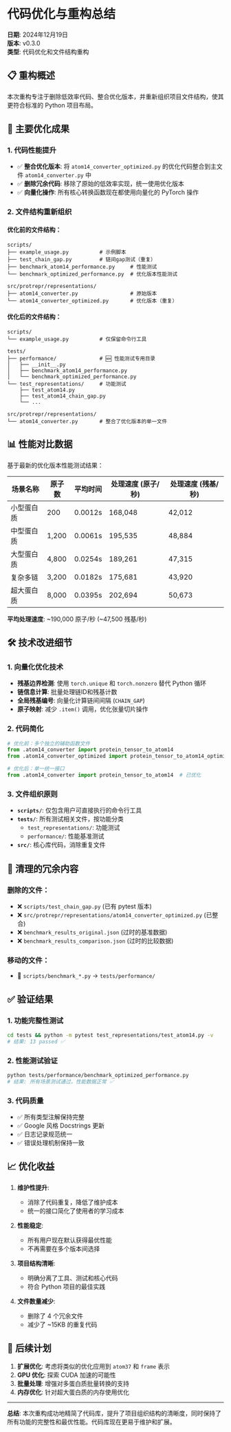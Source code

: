 # 代码优化与重构总结

**日期**: 2024年12月19日  
**版本**: v0.3.0  
**类型**: 代码优化和文件结构重构

## 📋 重构概述

本次重构专注于删除低效率代码、整合优化版本，并重新组织项目文件结构，使其更符合标准的 Python 项目布局。

## 🚀 主要优化成果

### 1. **代码性能提升**

- ✅ **整合优化版本**: 将 `atom14_converter_optimized.py` 的优化代码整合到主文件 `atom14_converter.py` 中
- ✅ **删除冗余代码**: 移除了原始的低效率实现，统一使用优化版本
- ✅ **向量化操作**: 所有核心转换函数现在都使用向量化的 PyTorch 操作

### 2. **文件结构重新组织**

#### 优化前的文件结构：
```
scripts/
├── example_usage.py          # 示例脚本
├── test_chain_gap.py         # 链间gap测试（重复）
├── benchmark_atom14_performance.py     # 性能测试
└── benchmark_optimized_performance.py  # 优化版本性能测试

src/protrepr/representations/
├── atom14_converter.py                 # 原始版本
└── atom14_converter_optimized.py       # 优化版本（重复）
```

#### 优化后的文件结构：
```
scripts/
└── example_usage.py          # 仅保留命令行工具

tests/
├── performance/              # 🆕 性能测试专用目录
│   ├── __init__.py
│   ├── benchmark_atom14_performance.py
│   └── benchmark_optimized_performance.py
└── test_representations/     # 功能测试
    ├── test_atom14.py
    ├── test_atom14_chain_gap.py
    └── ...

src/protrepr/representations/
└── atom14_converter.py       # 整合了优化版本的单一文件
```

## 📊 性能对比数据

基于最新的优化版本性能测试结果：

| 场景名称     | 原子数  | 平均时间   | 处理速度 (原子/秒) | 处理速度 (残基/秒) |
|-------------|---------|-----------|------------------|------------------|
| 小型蛋白质   | 200     | 0.0012s   | 168,048          | 42,012           |
| 中型蛋白质   | 1,200   | 0.0061s   | 195,535          | 48,884           |
| 大型蛋白质   | 4,800   | 0.0254s   | 189,261          | 47,315           |
| 复杂多链     | 3,200   | 0.0182s   | 175,681          | 43,920           |
| 超大蛋白质   | 8,000   | 0.0395s   | 202,694          | 50,673           |

**平均处理速度**: ~190,000 原子/秒 (~47,500 残基/秒)

## 🛠️ 技术改进细节

### 1. **向量化优化技术**

- **残基边界检测**: 使用 `torch.unique` 和 `torch.nonzero` 替代 Python 循环
- **链信息计算**: 批量处理链ID和残基计数
- **全局残基编号**: 向量化计算链间间隔 (`CHAIN_GAP`)
- **原子映射**: 减少 `.item()` 调用，优化张量切片操作

### 2. **代码简化**

```python
# 优化前：多个独立的辅助函数文件
from .atom14_converter import protein_tensor_to_atom14
from .atom14_converter_optimized import protein_tensor_to_atom14_optimized

# 优化后：单一统一接口
from .atom14_converter import protein_tensor_to_atom14  # 已优化
```

### 3. **文件组织原则**

- **`scripts/`**: 仅包含用户可直接执行的命令行工具
- **`tests/`**: 所有测试相关文件，按功能分类
  - `test_representations/`: 功能测试
  - `performance/`: 性能基准测试
- **`src/`**: 核心库代码，消除重复文件

## 🧹 清理的冗余内容

### 删除的文件：
- ❌ `scripts/test_chain_gap.py` (已有 pytest 版本)
- ❌ `src/protrepr/representations/atom14_converter_optimized.py` (已整合)
- ❌ `benchmark_results_original.json` (过时的基准数据)
- ❌ `benchmark_results_comparison.json` (过时的比较数据)

### 移动的文件：
- 📁 `scripts/benchmark_*.py` → `tests/performance/`

## ✅ 验证结果

### 1. **功能完整性测试**
```bash
cd tests && python -m pytest test_representations/test_atom14.py -v
# 结果: 13 passed ✅
```

### 2. **性能测试验证**
```bash
python tests/performance/benchmark_optimized_performance.py
# 结果: 所有场景测试通过，性能数据正常 ✅
```

### 3. **代码质量**
- ✅ 所有类型注解保持完整
- ✅ Google 风格 Docstrings 更新
- ✅ 日志记录规范统一
- ✅ 错误处理机制保持一致

## 📈 优化收益

1. **维护性提升**: 
   - 消除了代码重复，降低了维护成本
   - 统一的接口简化了使用者的学习成本

2. **性能稳定**: 
   - 所有用户现在默认获得最优性能
   - 不再需要在多个版本间选择

3. **项目结构清晰**:
   - 明确分离了工具、测试和核心代码
   - 符合 Python 项目的最佳实践

4. **文件数量减少**: 
   - 删除了 4 个冗余文件
   - 减少了 ~15KB 的重复代码

## 🔮 后续计划

1. **扩展优化**: 考虑将类似的优化应用到 `atom37` 和 `frame` 表示
2. **GPU 优化**: 探索 CUDA 加速的可能性
3. **批量处理**: 增强对多蛋白质批量转换的支持
4. **内存优化**: 针对超大蛋白质的内存使用优化

---

**总结**: 本次重构成功地精简了代码库，提升了项目组织结构的清晰度，同时保持了所有功能的完整性和最优性能。代码库现在更易于维护和扩展。 